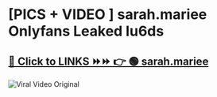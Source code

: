 
 # [PICS + VIDEO ] sarah.mariee Onlyfans Leaked lu6ds

## <h2><a href="https://clipsfans.com/sarah.mariee&ref=git">🔗 Click to LINKS ⏩⏩ 👉 🟢 sarah.mariee </a></h2>

<a href="https://clipsfans.com/sarah.mariee&ref=git" rel="nofollow" data-target="animated-image.originalLink"><img src="https://i.ibb.co.com/xMMVF88/686577567.gif" alt="Viral Video Original" style="max-width: 100%; display: inline-block;" data-target="animated-image.originalImage"></a>

